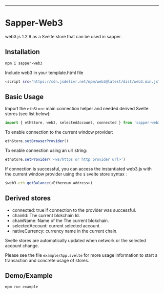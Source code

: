 ---

# Sapper-Web3

web3.js 1.2.9 as a Svelte store that can be used in sapper.

## Installation

```bash
npm i sapper-web3
```

Include web3 in your template.html file
```bash
<script src="https://cdn.jsdelivr.net/npm/web3@latest/dist/web3.min.js"></script>
```

## Basic Usage

Import the `ethStore` main connection helper and needed derived Svelte stores (see list below):

```js
import { ethStore, web3, selectedAccount, connected } from 'sapper-web3';
```

To enable connection to the current window provider: 

```js
ethStore.setBrowserProvider()
```

To enable connection using an url string: 

```js
ethStore.setProvider('<ws/https or http provider url>')
```

If connection is successful, you can access the instantiated web3.js with the current window provider
using the `$` svelte store syntax :

```js
$web3.eth.getBalance(<Ethereum address>)
```

## Derived stores

* connected: true if connection to the provider was successful.
* chainId: The current blokchain Id.
* chainName: Name of the The current blokchain.
* selectedAccount: current selected account.
* nativeCurrency: currency name in the current chain.

Svelte stores are automatically updated when network or the selected account change.

Please see the file `example/App.svelte` for more usage information to start a transaction
and concrete usage of stores.

## Demo/Example

```bash
npm run example
```
